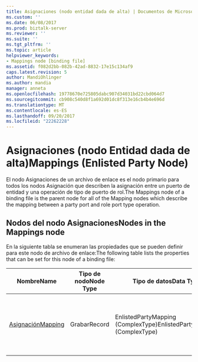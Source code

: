 ```yaml
---
title: Asignaciones (nodo entidad dada de alta) | Documentos de Microsoft
ms.custom: ''
ms.date: 06/08/2017
ms.prod: biztalk-server
ms.reviewer: ''
ms.suite: ''
ms.tgt_pltfrm: ''
ms.topic: article
helpviewer_keywords:
- Mappings node [binding file]
ms.assetid: f082d2bb-082b-42ad-8832-17e15c134af9
caps.latest.revision: 5
author: MandiOhlinger
ms.author: mandia
manager: anneta
ms.openlocfilehash: 19778670e725805dabc907d34031bd22cbd064d7
ms.sourcegitcommit: cb908c540d8f1a692d01dc8f313e16cb4b4e696d
ms.translationtype: MT
ms.contentlocale: es-ES
ms.lasthandoff: 09/20/2017
ms.locfileid: "22262228"
---
```

# <a name="mappings-enlisted-party-node"></a><span data-ttu-id="3486c-102">Asignaciones (nodo Entidad dada de alta)</span><span class="sxs-lookup"><span data-stu-id="3486c-102">Mappings (Enlisted Party Node)</span></span>
<span data-ttu-id="3486c-103">El nodo Asignaciones de un archivo de enlace es el nodo primario para todos los nodos Asignación que describen la asignación entre un puerto de entidad y una operación de tipo de puerto de rol.</span><span class="sxs-lookup"><span data-stu-id="3486c-103">The Mappings node of a binding file is the parent node for all of the Mapping nodes which describe the mapping between a party port and role port type operation.</span></span>  
  
## <a name="nodes-in-the-mappings-node"></a><span data-ttu-id="3486c-104">Nodos del nodo Asignaciones</span><span class="sxs-lookup"><span data-stu-id="3486c-104">Nodes in the Mappings node</span></span>  
 <span data-ttu-id="3486c-105">En la siguiente tabla se enumeran las propiedades que se pueden definir para este nodo de archivo de enlace:</span><span class="sxs-lookup"><span data-stu-id="3486c-105">The following table lists the properties that can be set for this node of a binding file:</span></span>  
  
|<span data-ttu-id="3486c-106">**Nombre**</span><span class="sxs-lookup"><span data-stu-id="3486c-106">**Name**</span></span>|<span data-ttu-id="3486c-107">**Tipo de nodo**</span><span class="sxs-lookup"><span data-stu-id="3486c-107">**Node Type**</span></span>|<span data-ttu-id="3486c-108">**Tipo de datos**</span><span class="sxs-lookup"><span data-stu-id="3486c-108">**Data Type**</span></span>|<span data-ttu-id="3486c-109">**Description**</span><span class="sxs-lookup"><span data-stu-id="3486c-109">**Description**</span></span>|<span data-ttu-id="3486c-110">**Restricciones**</span><span class="sxs-lookup"><span data-stu-id="3486c-110">**Restrictions**</span></span>|<span data-ttu-id="3486c-111">**Comentarios**</span><span class="sxs-lookup"><span data-stu-id="3486c-111">**Comments**</span></span>|  
|--------------|-------------------|-------------------|---------------------|----------------------|------------------|  
|[<span data-ttu-id="3486c-112">Asignación</span><span class="sxs-lookup"><span data-stu-id="3486c-112">Mapping</span></span>](../core/mapping-mappings-node.md)|<span data-ttu-id="3486c-113">Grabar</span><span class="sxs-lookup"><span data-stu-id="3486c-113">Record</span></span>|<span data-ttu-id="3486c-114">EnlistedPartyMapping (ComplexType)</span><span class="sxs-lookup"><span data-stu-id="3486c-114">EnlistedPartyMapping (ComplexType)</span></span>|<span data-ttu-id="3486c-115">Especifica las asignaciones entre un puerto de entidad y operaciones de tipo de puerto de rol.</span><span class="sxs-lookup"><span data-stu-id="3486c-115">Specifies the mapping between a party port and role port type operation.</span></span>|<span data-ttu-id="3486c-116">No requerido</span><span class="sxs-lookup"><span data-stu-id="3486c-116">Not required</span></span>|<span data-ttu-id="3486c-117">Valor predeterminado: ninguno</span><span class="sxs-lookup"><span data-stu-id="3486c-117">Default value: none</span></span>|